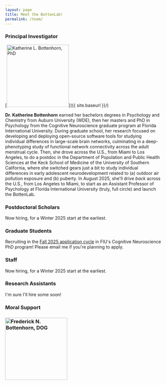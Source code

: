 ```yaml
---
layout: page
title: Meet the BottenLab!
permalink: /team/
---
```


### Principal Investigator

[<span class="image left-rounded"><img src="{{ site.baseurl }}/images/bottenhorn-headshot.jpeg" alt="Katherine L. Bottenhorn, PhD" style="width: 200px;"/></span>]({{ site.baseurl }}/)

<strong>Dr. Katherine Bottenhorn</strong> earned her bachelors degrees in Psychology and Chemistry from Auburn University (WDE), then her masters and PhD in Psychology from the Cognitive Neuroscience graduate program at Florida International University. During graduate school, her research focused on developing and deploying open-source software tools for studying individual differences in large-scale brain networks, culminating in a deep-phenotyping study of functional network connectivity across the adult menstrual cycle. Then, she drove across the U.S., from Miami to Los Angeles, to do a postdoc in the Department of Population and Public Health Sciences at the Keck School of Medicine of the University of Southern California, where she switched gears just a bit to study individual differences in early adolescent neurodevelopment related to (a) outdoor air pollution exposure and (b) puberty. In August 2025, she'll drive _back_ across the U.S., from Los Angeles to Miami, to start as an Assistant Professor of Psychology at Florida International University (truly, full circle) and launch the BottenLab.

### Postdoctoral Scholars

Now hiring, for a Winter 2025 start at the earliest.

### Graduate Students

Recruiting in the [Fall 2025 application cycle](https://case.fiu.edu/psychology/phd-in-cognitive-neuroscience/admissions/index.html) in FIU's Cognitive Neuroscience PhD program! Please email me if you're planning to apply.

### Staff

Now hiring, for a Winter 2025 start at the earliest.

### Research Assistants

I'm sure I'll hire some soon!

### Moral Support

### <span class="image rounded"><img src="{{ site.baseurl }}/images/mister-fred.jpg" alt="Frederick N. Bottenhorn, DOG" style="width: 200px;"/></span>
